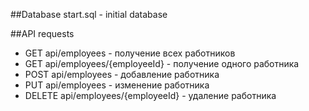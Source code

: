 ##Database
start.sql - initial database

##API requests

- GET api/employees - получение всех работников
- GET api/employees/{employeeId} - получение одного работника
- POST api/employees - добавление работника
- PUT api/employees - изменение работника
- DELETE api/employees/{employeeId} - удаление работника